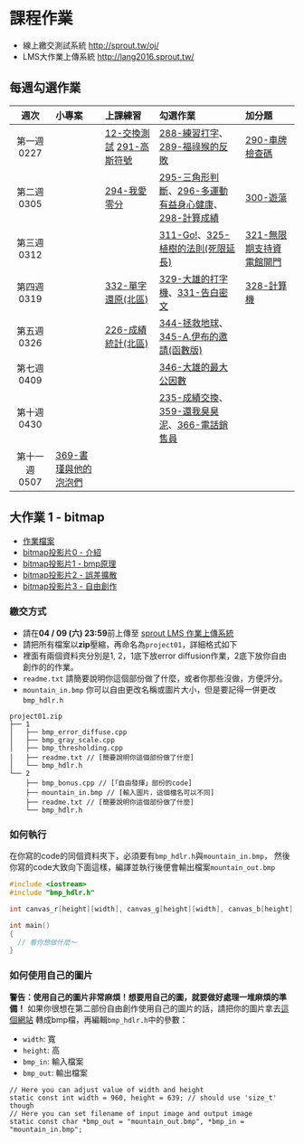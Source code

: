 # 課程作業

- 線上繳交測試系統 <http://sprout.tw/oj/>
- LMS大作業上傳系統 <http://lang2016.sprout.tw/>

## 每週勾選作業

| 週次        | 小專案   | 上課練習                                                                                | 勾選作業                                                                                                                                             | 加分題                                                   |
| :----:      | :------- | :---------                                                                              | :---------                                                                                                                                           | :-------                                                 |
| 第一週 0227 | &nbsp;   | [12-交換測試](http://sprout.tw/oj/pro/12/) [291-高斯符號](http://sprout.tw/oj/pro/291/) | [288-練習打字](http://sprout.tw/oj/pro/288/)、[289-福祿猴的反敗](http://sprout.tw/oj/pro/289/)                                                       | [290-車牌檢查碼](http://sprout.tw/oj/pro/290/)           |
| 第二週 0305 | &nbsp;   | [294-我愛零分](http://sprout.tw/oj/pro/294/)                                            | [295-三角形判斷](http://sprout.tw/oj/pro/295/)、[296-多運動有益身心健康](http://sprout.tw/oj/pro/296/)、[298-計算成績](http://sprout.tw/oj/pro/298/) | [300-遊蕩](http://sprout.tw/oj/pro/300/)                 |
| 第三週 0312 | &nbsp;   |                                                                                         | [311-Go!](http://sprout.tw/oj/pro/311/)、[325-植樹的法則(死限延長)](http://sprout.tw/oj/pro/325/)                                                    | [321-無限期支持資電館開門](http://sprout.tw/oj/pro/321/) |
| 第四週 0319 | &nbsp;   | [332-單字還原(北區)](http://sprout.tw/oj/pro/332/)                                      | [329-大雄的打字機](http://sprout.tw/oj/pro/329/)、[331-告白密文](http://sprout.tw/oj/pro/331/)                                                       | [328-計算機](http://sprout.tw/oj/pro/328/)               |
| 第五週 0326 | &nbsp;   | [226-成績統計(北區)](http://sprout.tw/oj/pro/226/)                                      | [344-拯救地球](http://sprout.tw/oj/pro/344/)、[345-A.伊布的邀請(函數版)](http://sprout.tw/oj/pro/345/)                                               | &nbsp;                                                   |
| 第七週 0409 | &nbsp;   |                                                                                         | [346-大雄的最大公因數](http://sprout.tw/oj/pro/346/)                                                                                                 | &nbsp;                                                   |
| 第十週 0430 | &nbsp;   |                                                                                         | [235-成績交換](http://sprout.tw/oj/pro/235/)、[359-還我臭臭泥](http://sprout.tw/oj/pro/359/)、[366-電話銷售員](http://sprout.tw/oj/pro/366/)         | &nbsp;                                                   |
|第十一週 0507 | [369-書瑾與他的泡泡們](http://sprout.tw/oj/pro/369/)  |    &nbsp;                                                                                     |         | &nbsp;                                                   |

## 大作業 1 - bitmap
- [作業檔案](https://drive.google.com/open?id=0B_Qu9g2Wq4PbU2VtNjJJYVZoX2s)
- [bitmap投影片0 - 介紹](https://drive.google.com/open?id=0B_Qu9g2Wq4PbZjFCNDAxOEtOems)
- [bitmap投影片1 - bmp原理](https://drive.google.com/open?id=0B9UPSRcSqHjpNnVLdWVSUGpTQ1k)
- [bitmap投影片2 - 誤差擴散](https://drive.google.com/open?id=0B9UPSRcSqHjpUzAwYVpGeWpsc1E)
- [bitmap投影片3 - 自由創作](https://drive.google.com/open?id=0B_Qu9g2Wq4PbMElDMXYyNnFDQ0U)

### 繳交方式
- 請在**04 / 09 (六) 23:59**前上傳至 [sprout LMS 作業上傳系統](http://lang2016.sprout.tw/)
- 請把所有檔案以**zip**壓縮，再命名為`project01`，詳細格式如下
- 裡面有兩個資料夾分別是1, 2，1底下放error diffusion作業，2底下放你自由創作的的作業。
- `readme.txt` 請簡要說明你這個部份做了什麼，或者你那些沒做，方便評分。
- `mountain_in.bmp` 你可以自由更改名稱或圖片大小，但是要記得一併更改`bmp_hdlr.h`
```
project01.zip
├── 1
│   ├── bmp_error_diffuse.cpp
│   ├── bmp_gray_scale.cpp
│   ├── bmp_thresholding.cpp
│   ├── readme.txt // [簡要說明你這個部份做了什麼]
│   └── bmp_hdlr.h
└── 2
    ├── bmp_bonus.cpp // [「自由發揮」部份的code]
    ├── mountain_in.bmp // [輸入圖片，這個檔名可以不同]
    ├── readme.txt // [簡要說明你這個部份做了什麼]
    └── bmp_hdlr.h
```

### 如何執行
在你寫的code的同個資料夾下，必須要有`bmp_hdlr.h`與`mountain_in.bmp`，
然後你寫的code大致向下面這樣，編譯並執行後便會輸出檔案`mountain_out.bmp`
```c++
#include <iostream>
#include "bmp_hdlr.h"

int canvas_r[height][width], canvas_g[height][width], canvas_b[height][width];

int main() 
{
  // 看你想做什麼～
}
```
### 如何使用自己的圖片
**警告：使用自己的圖片非常麻煩！想要用自己的圖，就要做好處理一堆麻煩的準備！**
如果你很想在第二部份自由創作使用自己的圖片的話，請把你的圖片拿去[這個網站](http://image.online-convert.com/convert-to-bmp)
轉成bmp檔，再編輯`bmp_hdlr.h`中的參數：
- `width`: 寬 
- `height`: 高
- `bmp_in`: 輸入檔案
- `bmp_out`: 輸出檔案
```
// Here you can adjust value of width and height
static const int width = 960, height = 639; // should use 'size_t' though
// Here you can set filename of input image and output image
static const char *bmp_out = "mountain_out.bmp", *bmp_in = "mountain_in.bmp";

```
